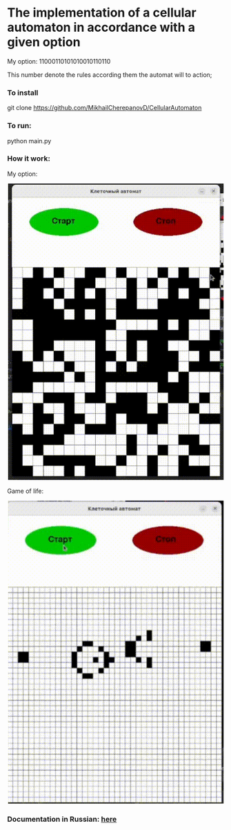 # The implementation of a cellular automaton in accordance with a given option

My option: 11000110101010010110110

This number denote the rules according them the automat will to action;


### To install

git clone https://github.com/MikhailCherepanovD/CellularAutomaton

### To run:

python main.py


### How it work:

My option:

<p align="center">
<img src="https://github.com/MikhailCherepanovD/CellularAutomaton/blob/master/GitHubResources/KAMyVar.gif" alt="" width="500"/>
</p>

Game of life:
<p align="center">
<img src="https://github.com/MikhailCherepanovD/CellularAutomaton/blob/master/GitHubResources/KALife.gif" alt="" width="500"/>
</p>


### Documentation in Russian: [here](https://github.com/MikhailCherepanovD/CellularAutomaton/blob/master/GitHubResources/Documentation.pdf)